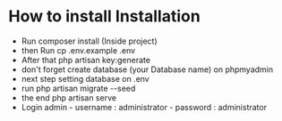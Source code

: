 # How to install Installation
- Run composer install (Inside project)
- then Run cp .env.example .env
- After that php artisan key:generate
- don't forget create database (your Database name) on phpmyadmin
- next step setting database on .env
- run php artisan migrate --seed
- the end php artisan serve
- Login admin - username : administrator - password : administrator
